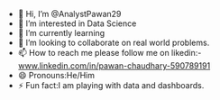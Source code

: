 - 👋 Hi, I’m @AnalystPawan29
- 👀 I’m interested in Data Science
- 🌱 I’m currently learning 
- 💞️ I’m looking to collaborate on real world problems.
- 📫 How to reach me please follow me on likedin:- www.linkedin.com/in/pawan-chaudhary-590789191
- 😄 Pronouns:He/Him
- ⚡ Fun fact:I am playing with data and dashboards.

<!---
AnalystPawan29/AnalystPawan29 is a ✨ special ✨ repository because its `README.md` (this file) appears on your GitHub profile.
You can click the Preview link to take a look at your changes.
--->
